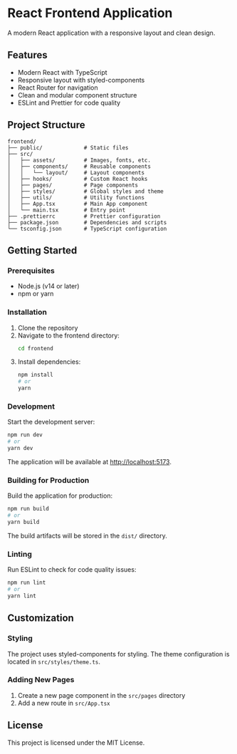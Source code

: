# React Frontend Application

A modern React application with a responsive layout and clean design.

## Features

- Modern React with TypeScript
- Responsive layout with styled-components
- React Router for navigation
- Clean and modular component structure
- ESLint and Prettier for code quality

## Project Structure

```
frontend/
├── public/             # Static files
├── src/
│   ├── assets/         # Images, fonts, etc.
│   ├── components/     # Reusable components
│   │   └── layout/     # Layout components
│   ├── hooks/          # Custom React hooks
│   ├── pages/          # Page components
│   ├── styles/         # Global styles and theme
│   ├── utils/          # Utility functions
│   ├── App.tsx         # Main App component
│   └── main.tsx        # Entry point
├── .prettierrc         # Prettier configuration
├── package.json        # Dependencies and scripts
└── tsconfig.json       # TypeScript configuration
```

## Getting Started

### Prerequisites

- Node.js (v14 or later)
- npm or yarn

### Installation

1. Clone the repository
2. Navigate to the frontend directory:
   ```bash
   cd frontend
   ```
3. Install dependencies:
   ```bash
   npm install
   # or
   yarn
   ```

### Development

Start the development server:

```bash
npm run dev
# or
yarn dev
```

The application will be available at [http://localhost:5173](http://localhost:5173).

### Building for Production

Build the application for production:

```bash
npm run build
# or
yarn build
```

The build artifacts will be stored in the `dist/` directory.

### Linting

Run ESLint to check for code quality issues:

```bash
npm run lint
# or
yarn lint
```

## Customization

### Styling

The project uses styled-components for styling. The theme configuration is located in `src/styles/theme.ts`.

### Adding New Pages

1. Create a new page component in the `src/pages` directory
2. Add a new route in `src/App.tsx`

## License

This project is licensed under the MIT License.
